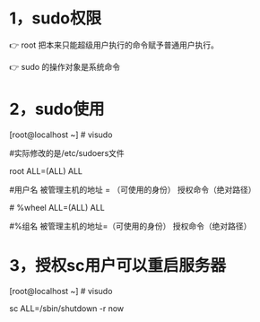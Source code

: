 # 1，sudo权限

:point_right: root 把本来只能超级用户执行的命令赋予普通用户执行。

:point_right: sudo 的操作对象是系统命令

# 2，sudo使用

[root@localhost ~] # visudo

#实际修改的是/etc/sudoers文件

root     ALL=(ALL)     ALL

#用户名 被管理主机的地址 =  （可使用的身份）   授权命令（绝对路径）

\# %wheel     ALL=(ALL)     ALL

#%组名   被管理主机的地址=（可使用的身份）   授权命令（绝对路径）

# 3，授权sc用户可以重启服务器

[root@localhost ~] # visudo

sc   ALL=/sbin/shutdown -r now